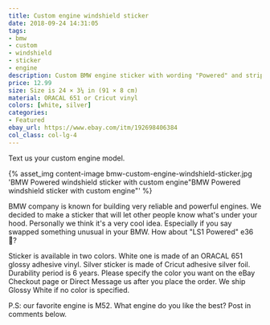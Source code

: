 ```yaml
---
title: Custom engine windshield sticker
date: 2018-09-24 14:31:05
tags:
- bmw
- custom
- windshield
- sticker
- engine
description: Custom BMW engine sticker with wording "Powered" and stripes. Designed for the windshield. We can make it for any engine model - M30, M50, M52, S52, N54, N55, S38, s52 etc. Text us your engine model. Free US Shipping.
price: 12.99
size: Size is 24 × 3¼ in (91 × 8 cm)
material: ORACAL 651 or Cricut vinyl
colors: [white, silver]
categories:
- Featured
ebay_url: https://www.ebay.com/itm/192698406384
col_class: col-lg-4
---
```


Text us your custom engine model.

<!-- more -->
{% asset_img content-image bmw-custom-engine-windshield-sticker.jpg 'BMW Powered windshield sticker with custom engine"BMW Powered windshield sticker with custom engine"' %}

BMW company is known for building very reliable and powerful engines. We decided to make a sticker that will let other people know what's under your hood. Personally we think it's a very cool idea. Especially if you say swapped something unusual in your BMW. How about "LS1 Powered" e36 🧐?

Sticker is available in two colors. White one is made of an ORACAL 651 glossy adhesive vinyl. Silver sticker is made of Cricut adhesive silver foil. Durability period is 6 years. Please specify the color you want on the eBay Checkout page or Direct Message us after you place the order. We ship Glossy White if no color is specified.

P.S: our favorite engine is M52. What engine do you like the best? Post in comments below.

